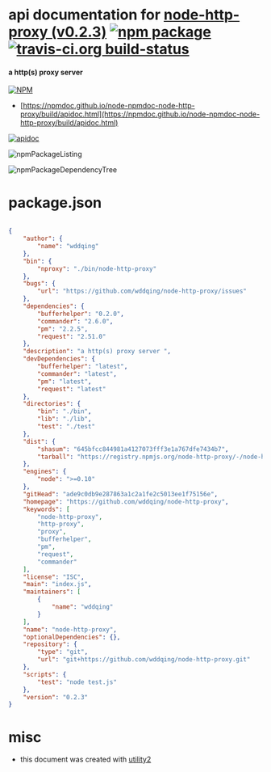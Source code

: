 # api documentation for  [node-http-proxy (v0.2.3)](https://github.com/wddqing/node-http-proxy)  [![npm package](https://img.shields.io/npm/v/npmdoc-node-http-proxy.svg?style=flat-square)](https://www.npmjs.org/package/npmdoc-node-http-proxy) [![travis-ci.org build-status](https://api.travis-ci.org/npmdoc/node-npmdoc-node-http-proxy.svg)](https://travis-ci.org/npmdoc/node-npmdoc-node-http-proxy)
#### a http(s) proxy server

[![NPM](https://nodei.co/npm/node-http-proxy.png?downloads=true&downloadRank=true&stars=true)](https://www.npmjs.com/package/node-http-proxy)

- [https://npmdoc.github.io/node-npmdoc-node-http-proxy/build/apidoc.html](https://npmdoc.github.io/node-npmdoc-node-http-proxy/build/apidoc.html)

[![apidoc](https://npmdoc.github.io/node-npmdoc-node-http-proxy/build/screenCapture.buildCi.browser.%252Ftmp%252Fbuild%252Fapidoc.html.png)](https://npmdoc.github.io/node-npmdoc-node-http-proxy/build/apidoc.html)

![npmPackageListing](https://npmdoc.github.io/node-npmdoc-node-http-proxy/build/screenCapture.npmPackageListing.svg)

![npmPackageDependencyTree](https://npmdoc.github.io/node-npmdoc-node-http-proxy/build/screenCapture.npmPackageDependencyTree.svg)



# package.json

```json

{
    "author": {
        "name": "wddqing"
    },
    "bin": {
        "nproxy": "./bin/node-http-proxy"
    },
    "bugs": {
        "url": "https://github.com/wddqing/node-http-proxy/issues"
    },
    "dependencies": {
        "bufferhelper": "0.2.0",
        "commander": "2.6.0",
        "pm": "2.2.5",
        "request": "2.51.0"
    },
    "description": "a http(s) proxy server ",
    "devDependencies": {
        "bufferhelper": "latest",
        "commander": "latest",
        "pm": "latest",
        "request": "latest"
    },
    "directories": {
        "bin": "./bin",
        "lib": "./lib",
        "test": "./test"
    },
    "dist": {
        "shasum": "645bfcc844981a4127073fff3e1a767dfe7434b7",
        "tarball": "https://registry.npmjs.org/node-http-proxy/-/node-http-proxy-0.2.3.tgz"
    },
    "engines": {
        "node": ">=0.10"
    },
    "gitHead": "ade9c0db9e287863a1c2a1fe2c5013ee1f75156e",
    "homepage": "https://github.com/wddqing/node-http-proxy",
    "keywords": [
        "node-http-proxy",
        "http-proxy",
        "proxy",
        "bufferhelper",
        "pm",
        "request",
        "commander"
    ],
    "license": "ISC",
    "main": "index.js",
    "maintainers": [
        {
            "name": "wddqing"
        }
    ],
    "name": "node-http-proxy",
    "optionalDependencies": {},
    "repository": {
        "type": "git",
        "url": "git+https://github.com/wddqing/node-http-proxy.git"
    },
    "scripts": {
        "test": "node test.js"
    },
    "version": "0.2.3"
}
```



# misc
- this document was created with [utility2](https://github.com/kaizhu256/node-utility2)
